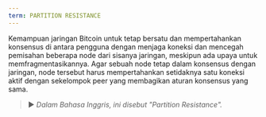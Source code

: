 ```yaml
---
term: PARTITION RESISTANCE
---
```


Kemampuan jaringan Bitcoin untuk tetap bersatu dan mempertahankan konsensus di antara pengguna dengan menjaga koneksi dan mencegah pemisahan beberapa node dari sisanya jaringan, meskipun ada upaya untuk memfragmentasikannya. Agar sebuah node tetap dalam konsensus dengan jaringan, node tersebut harus mempertahankan setidaknya satu koneksi aktif dengan sekelompok peer yang membagikan aturan konsensus yang sama.

> ► *Dalam Bahasa Inggris, ini disebut "Partition Resistance".*